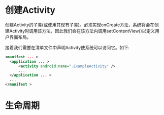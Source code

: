 # 创建Activity

创建Activity的子类(或使用其现有子类)。必须实现onCreate方法，系统将会在创建Activity时调用该方法，因此我们会在该方法内调用setContentView()以定义用户界面布局。

接着我们需要在清单文件中声明Activity使系统可以访问它。如下:
```xml
<manifest ... >
  <application ... >
      <activity android:name=".ExampleActivity" />
      ...
  </application ... >
  ...
</manifest >
```


# 生命周期
